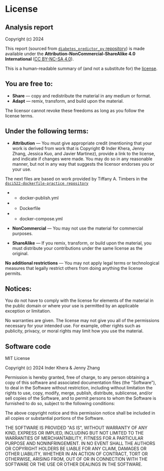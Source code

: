 # License

## Analysis report

Copyright (c) 2024

This report (sourced from [`diabetes_predictor_py` repository](https://github.com/UBC-MDS/diabetes_predictor_py/tree/main/analysis)) is made available under the **Attribution-NonCommercial-ShareAlike 4.0 International** ([CC BY-NC-SA 4.0](https://creativecommons.org/licenses/by-nc-sa/4.0/)). 

This is a human-readable summary of (and not a substitute for) the [license](https://creativecommons.org/licenses/by-nc-sa/4.0/legalcode).

## You are free to:

- **Share** — copy and redistribute the material in any medium or format.
- **Adapt** — remix, transform, and build upon the material.

The licensor cannot revoke these freedoms as long as you follow the license terms.

## Under the following terms:

- **Attribution** — You must give appropriate credit (mentioning that your work is derived from work that is Copyright © Inder Khera, Jenny Zhang, Jessica Kuo, and Javier Martinez), provide a link to the license, and indicate if changes were made. You may do so in any reasonable manner, but not in any way that suggests the licensor endorses you or your use.

The next files are based on work provided by Tiffany A. Timbers in the [`dsci522-dockerfile-practice repository`](https://github.com/ttimbers/dsci522-dockerfile-practice)
- - docker-publish.yml
- - Dockerfile
- - docker-compose.yml

- **NonCommercial** — You may not use the material for commercial purposes.
- **ShareAlike** — If you remix, transform, or build upon the material, you must distribute your contributions under the same license as the original.

**No additional restrictions** — You may not apply legal terms or technological measures that legally restrict others from doing anything the license permits.

## Notices:

You do not have to comply with the license for elements of the material in the public domain or where your use is permitted by an applicable exception or limitation.

No warranties are given. The license may not give you all of the permissions necessary for your intended use. For example, other rights such as publicity, privacy, or moral rights may limit how you use the material.

## Software code

MIT License

Copyright (c) 2024 Inder Khera & Jenny Zhang

Permission is hereby granted, free of charge, to any person obtaining a copy
of this software and associated documentation files (the "Software"), to deal
in the Software without restriction, including without limitation the rights
to use, copy, modify, merge, publish, distribute, sublicense, and/or sell
copies of the Software, and to permit persons to whom the Software is
furnished to do so, subject to the following conditions:

The above copyright notice and this permission notice shall be included in all
copies or substantial portions of the Software.

THE SOFTWARE IS PROVIDED "AS IS", WITHOUT WARRANTY OF ANY KIND, EXPRESS OR
IMPLIED, INCLUDING BUT NOT LIMITED TO THE WARRANTIES OF MERCHANTABILITY,
FITNESS FOR A PARTICULAR PURPOSE AND NONINFRINGEMENT. IN NO EVENT SHALL THE
AUTHORS OR COPYRIGHT HOLDERS BE LIABLE FOR ANY CLAIM, DAMAGES OR OTHER
LIABILITY, WHETHER IN AN ACTION OF CONTRACT, TORT OR OTHERWISE, ARISING FROM,
OUT OF OR IN CONNECTION WITH THE SOFTWARE OR THE USE OR OTHER DEALINGS IN THE
SOFTWARE.
